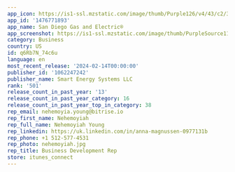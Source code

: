 ```yaml
---
app_icon: https://is1-ssl.mzstatic.com/image/thumb/Purple126/v4/43/c2/3f/43c23fd1-84d7-4e07-0577-09f15a2f0f1c/AppIcon-0-0-1x_U007emarketing-0-7-0-P3-85-220.png/1024x1024bb.png
app_id: '1476771893'
app_name: San Diego Gas and Electric®
app_screenshot: https://is1-ssl.mzstatic.com/image/thumb/PurpleSource113/v4/c9/84/3e/c9843ea4-8b43-e5c1-48eb-3da82daaed23/af870aee-20d7-46b8-a3e1-4cba50b110ee_IPHONE_6.5.png/1242x2688bb.png
category: Business
country: US
id: q6Rb7N_74c6u
language: en
most_recent_release: '2024-02-14T00:00:00'
publisher_id: '1062247242'
publisher_name: Smart Energy Systems LLC
rank: '501'
release_count_in_past_year: '13'
release_count_in_past_year_category: 16
release_count_in_past_year_top_in_category: 38
rep_email: nehemoyia.young@bitrise.io
rep_first_name: Nehemoyiah
rep_full_name: Nehemoyiah Young
rep_linkedin: https://uk.linkedin.com/in/anna-magnussen-0977131b
rep_phone: +1 512-577-4531
rep_photo: nehemoyiah.jpg
rep_title: Business Development Rep
store: itunes_connect
---
```

